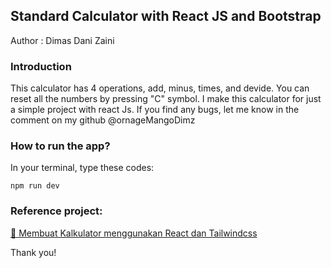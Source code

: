 ## Standard Calculator with React JS and Bootstrap
 Author : Dimas Dani Zaini

### Introduction

This calculator has 4 operations, add, minus, times, and devide. You can reset all the numbers by pressing "C" symbol. I make this calculator for just a simple project with react Js. If you find any bugs, let me know in the comment on my github @ornageMangoDimz

### How to run the app?
In your terminal, type these codes:
```
npm run dev
```

### Reference project:
[📱 Membuat Kalkulator menggunakan React dan Tailwindcss](https://www.youtube.com/watch?v=AbWmbc-Awys)

Thank you!
